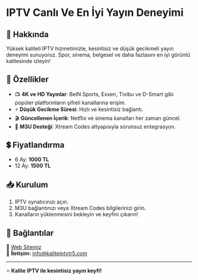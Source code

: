 # IPTV Canlı Ve En İyi Yayın Deneyimi

## 🚀 Hakkında
Yüksek kaliteli IPTV hizmetimizle, kesintisiz ve düşük gecikmeli yayın deneyimi sunuyoruz. Spor, sinema, belgesel ve daha fazlasını en iyi görüntü kalitesinde izleyin!

## 🎯 Özellikler
- 📺 **4K ve HD Yayınlar**: BeIN Sports, Exxen, Tivibu ve D-Smart gibi popüler platformların şifreli kanallarına erişim.
- ⚡ **Düşük Gecikme Süresi**: Hızlı ve kesintisiz bağlantı.
- 🎬 **Güncellenen İçerik**: Netflix ve sinema kanalları her zaman güncel.
- 📜 **M3U Desteği**: Xtream Codes altyapısıyla sorunsuz entegrasyon.

## 💲 Fiyatlandırma
- 6 Ay: **1000 TL**
- 12 Ay: **1500 TL**

## 📥 Kurulum
1. IPTV oynatıcınızı açın.
2. M3U bağlantınızı veya Xtream Codes bilgilerinizi girin.
3. Kanalların yüklenmesini bekleyin ve keyfini çıkarın!

## 🔗 Bağlantılar
🔗 [Web Sitemiz](https://kaliteiptvtr5.com)  
📧 **İletişim:** info@kaliteiptvtr5.com

---
⭐ **Kalite IPTV ile kesintisiz yayın keyfi!**
